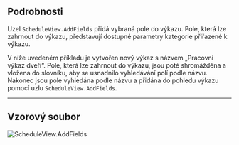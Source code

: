 ## Podrobnosti
Uzel `ScheduleView.AddFields` přidá vybraná pole do výkazu. Pole, která lze zahrnout do výkazu, představují dostupné parametry kategorie přiřazené k výkazu.

V níže uvedeném příkladu je vytvořen nový výkaz s názvem „Pracovní výkaz dveří“. Pole, která lze zahrnout do výkazu, jsou poté shromážděna a vložena do slovníku, aby se usnadnilo vyhledávání polí podle názvu. Nakonec jsou pole vyhledána podle názvu a přidána do pohledu výkazu pomocí uzlu `ScheduleView.AddFields`.
___
## Vzorový soubor

![ScheduleView.AddFields](./Revit.Elements.Views.ScheduleView.AddFields_img.jpg)
